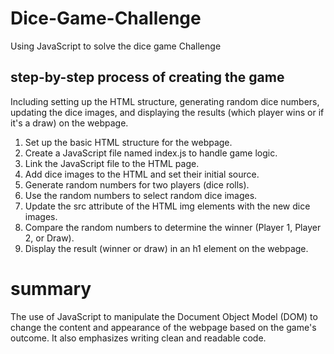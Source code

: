 # Dice-Game-Challenge
Using JavaScript to  solve the dice game Challenge

## step-by-step process of creating the game
Including setting up the HTML structure, generating random dice numbers, updating the dice images, and displaying the results (which player wins or if it's a draw) on the webpage.

1. Set up the basic HTML structure for the webpage.
2. Create a JavaScript file named index.js to handle game logic.
3. Link the JavaScript file to the HTML page.
4. Add dice images to the HTML and set their initial source.
5. Generate random numbers for two players (dice rolls).
6. Use the random numbers to select random dice images.
7. Update the src attribute of the HTML img elements with the new dice images.
8. Compare the random numbers to determine the winner (Player 1, Player 2, or Draw).
9. Display the result (winner or draw) in an h1 element on the webpage.

# summary
The use of JavaScript to manipulate the Document Object Model (DOM) to change the content and appearance of the webpage based on the game's outcome. It also emphasizes writing clean and readable code.
